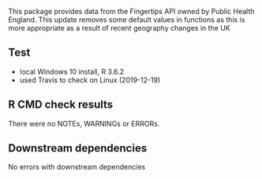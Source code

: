 This package provides data from the Fingertips API owned by Public Health England.
This update removes some default values in functions as this is more appropriate as a result of  recent geography changes in the UK

## Test 

* local Windows 10 install, R 3.6.2
* used Travis to check on Linux (2019-12-19)

## R CMD check results

There were no NOTEs, WARNINGs or ERRORs.

## Downstream dependencies

No errors with downstream dependencies
